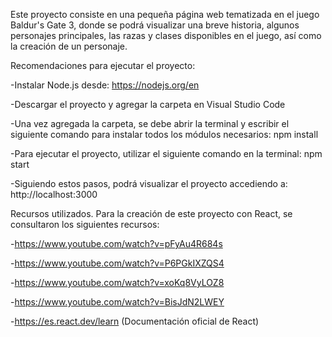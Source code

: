 Este proyecto consiste en una pequeña página web tematizada en el juego Baldur's Gate 3, donde se podrá visualizar una breve historia, algunos personajes principales, las razas y clases disponibles en el juego, así como la creación de un personaje.

Recomendaciones para ejecutar el proyecto:

-Instalar Node.js desde: https://nodejs.org/en

-Descargar el proyecto y agregar la carpeta en Visual Studio Code

-Una vez agregada la carpeta, se debe abrir la terminal y escribir el siguiente comando para instalar todos los módulos necesarios: npm install

-Para ejecutar el proyecto, utilizar el siguiente comando en la terminal: npm start

-Siguiendo estos pasos, podrá visualizar el proyecto accediendo a: http://localhost:3000

Recursos utilizados.
Para la creación de este proyecto con React, se consultaron los siguientes recursos:

-https://www.youtube.com/watch?v=pFyAu4R684s

-https://www.youtube.com/watch?v=P6PGkIXZQS4

-https://www.youtube.com/watch?v=xoKq8VyLOZ8

-https://www.youtube.com/watch?v=BisJdN2LWEY

-https://es.react.dev/learn (Documentación oficial de React)
